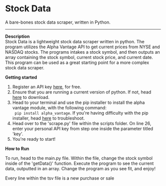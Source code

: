 # Stock Data
A bare-bones stock data scraper, written in Python.

---
**Description**   
Stock Data is a lightweight stock data scraper written in python. The program utilizes the Alpha Vantage API to get current prices from NYSE and NASDAQ stocks. The programs intakes a stock symbol, and then outputs an array containing the stock symbol, current stock price, and current date. This program can be used as a great starting point for a more complex stock data scraper.


**Getting started**  
1. Register an API key [here](https://www.alphavantage.co/), for free.
2. Ensure that you are running a current version of python. If not, head [here](https://www.python.org/downloads/) to download.
3. Head to your terminal and use the pip installer to install the alpha vantage module, with the following command:  
` pip install alpha_vantage`. If you're having difficulty with the pip installer, head [here](https://www.makeuseof.com/tag/install-pip-for-python/) to troubleshoot.
4. Head over to the 'scrape.py' file within the scripts folder. On line 26, enter your personal API key from step one inside the parameter titled 'key'.
5. You're ready to start!

**How to Run**  

To run, head to the main.py file. Within the file, change the stock symbol inside of the 'getData()' function. Execute the program to see the current data, outputted in an array. Change the program as you see fit, and enjoy!


Every line within the tsv file is a new purchase or sale
